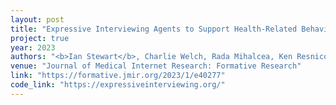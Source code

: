 ```yaml
---
layout: post
title: "Expressive Interviewing Agents to Support Health-Related Behavior Change: Randomized Controlled Study of COVID-19 Behaviors"
project: true
year: 2023
authors: "<b>Ian Stewart</b>, Charlie Welch, Rada Mihalcea, Ken Resnicow, Lawrence An, Jamie Pennebaker" 
venue: "Journal of Medical Internet Research: Formative Research"
link: "https://formative.jmir.org/2023/1/e40277"
code_link: "https://expressiveinterviewing.org/"
---
```

